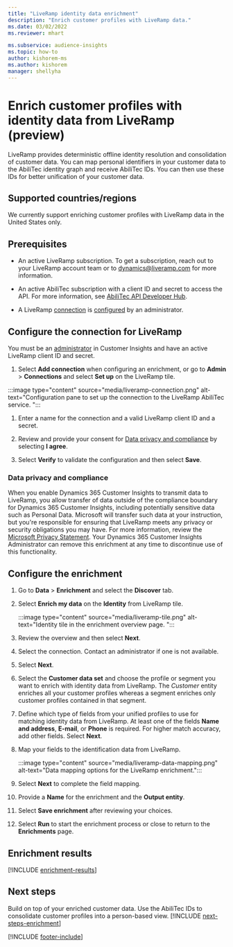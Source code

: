 ```yaml
---
title: "LiveRamp identity data enrichment"
description: "Enrich customer profiles with LiveRamp data."
ms.date: 03/02/2022
ms.reviewer: mhart

ms.subservice: audience-insights
ms.topic: how-to
author: kishorem-ms
ms.author: kishorem
manager: shellyha
---
```


# Enrich customer profiles with identity data from LiveRamp (preview)

LiveRamp provides deterministic offline identity resolution and consolidation of customer data. You can map personal identifiers in your customer data to the AbiliTec identity graph and receive AbiliTec IDs. You can then use these IDs for better unification of your customer data.

## Supported countries/regions

We currently support enriching customer profiles with LiveRamp data in the United States only.

## Prerequisites

- An active LiveRamp subscription. To get a subscription, reach out to your LiveRamp account team or to [dynamics@liveramp.com](mailto:dynamics@liveramp.com) for more information.

- An active AbiliTec subscription with a client ID and secret to access the API. For more information, see [AbiliTec API Developer Hub](https://developers.liveramp.com/abilitec-api/).

- A LiveRamp [connection](connections.md) is [configured](#configure-the-connection-for-liveramp) by an administrator.

## Configure the connection for LiveRamp

You must be an [administrator](permissions.md#admin) in Customer Insights and have an active LiveRamp client ID and secret.

1. Select **Add connection** when configuring an enrichment, or go to **Admin** > **Connections** and select **Set up** on the LiveRamp tile.

:::image type="content" source="media/liveramp-connection.png" alt-text="Configuration pane to set up the connection to the LiveRamp AbiliTec service. ":::

1. Enter a name for the connection and a valid LiveRamp client ID and a secret.

1. Review and provide your consent for [Data privacy and compliance](#data-privacy-and-compliance) by selecting **I agree**.

1. Select **Verify** to validate the configuration and then select **Save**.

### Data privacy and compliance

When you enable Dynamics 365 Customer Insights to transmit data to LiveRamp, you allow transfer of data outside of the compliance boundary for Dynamics 365 Customer Insights, including potentially sensitive data such as Personal Data. Microsoft will transfer such data at your instruction, but you're responsible for ensuring that LiveRamp meets any privacy or security obligations you may have. For more information, review the [Microsoft Privacy Statement](https://go.microsoft.com/fwlink/?linkid=396732). Your Dynamics 365 Customer Insights Administrator can remove this enrichment at any time to discontinue use of this functionality.

## Configure the enrichment

1. Go to **Data** > **Enrichment** and select the **Discover** tab.

1. Select **Enrich my data** on the **Identity** from LiveRamp tile.

   :::image type="content" source="media/liveramp-tile.png" alt-text="Identity tile in the enrichment overview page. ":::

1. Review the overview and then select **Next**.

1. Select the connection. Contact an administrator if one is not available.

1. Select **Next**.

1. Select the **Customer data set** and choose the profile or segment you want to enrich with identity data from LiveRamp. The *Customer* entity enriches all your customer profiles whereas a segment enriches only customer profiles contained in that segment.

1. Define which type of fields from your unified profiles to use for matching identity data from LiveRamp. At least one of the fields **Name and address**, **E-mail**, or **Phone** is required. For higher match accuracy, add other fields. Select **Next**.

1. Map your fields to the identification data from LiveRamp.

   :::image type="content" source="media/liveramp-data-mapping.png" alt-text="Data mapping options for the LiveRamp enrichment.":::

1. Select **Next** to complete the field mapping.

1. Provide a **Name** for the enrichment and the **Output entity**.

1. Select **Save enrichment** after reviewing your choices.

1. Select **Run** to start the enrichment process or close to return to the **Enrichments** page.

## Enrichment results

[!INCLUDE [enrichment-results](includes/enrichment-results.md)]

## Next steps

Build on top of your enriched customer data. Use the AbiliTec IDs to consolidate customer profiles into a person-based view.
[!INCLUDE [next-steps-enrichment](includes/next-steps-enrichment.md)]


[!INCLUDE [footer-include](includes/footer-banner.md)]
